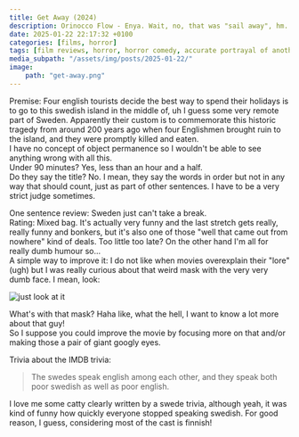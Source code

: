 ```yaml
---
title: Get Away (2024)
description: Orinocco Flow - Enya. Wait, no, that was "sail away", hm.
date: 2025-01-22 22:17:32 +0100
categories: [films, horror]
tags: [film reviews, horror, horror comedy, accurate portrayal of another country, folk horror, vacationsploitation, the writer's barely-disguised fetish, they don't say the title]
media_subpath: "/assets/img/posts/2025-01-22/"
image:
    path: "get-away.png"
---
```

<span class="reviewsection">Premise:</span> Four english tourists decide the best way to spend their holidays is to go to this swedish island in the middle of, uh I guess some very remote part of Sweden. Apparently their custom is to commemorate this historic tragedy from around 200 years ago when four Englishmen brought ruin to the island, and they were promptly killed and eaten.<br/>I have no concept of object permanence so I wouldn't be able to see anything wrong with all this.<br/>
<span class="reviewsection">Under 90 minutes?</span> Yes, less than an hour and a half.<br/>
<span class="reviewsection">Do they say the title?</span> No. I mean, they say the words in order but not in any way that should count, just as part of other sentences. I have to be a very strict judge sometimes.

<span class="reviewsection">One sentence review:</span> Sweden just can't take a break.<br/>
<span class="reviewsection">Rating:</span> Mixed bag. It's actually very funny and the last stretch gets really, really funny and bonkers, but it's also one of those "well that came out from nowhere" kind of deals. Too little too late? On the other hand I'm all for really dumb humour so...<br/>
<span class="reviewsection">A simple way to improve it:</span> I do not like when movies overexplain their "lore" (ugh) but I was really curious about that weird mask with the very very dumb face. I mean, look:

![just look at it](get-away-mask.png)

What's with that mask? Haha like, what the hell, I want to know a lot more about that guy!<br/>
So I suppose you could improve the movie by focusing more on that and/or making those a pair of giant googly eyes.

<span class="reviewsection">Trivia about the IMDB trivia:</span>
> The swedes speak english among each other, and they speak both poor swedish as well as poor english.

I love me some catty clearly written by a swede trivia, although yeah, it was kind of funny how quickly everyone stopped speaking swedish. For good reason, I guess, considering most of the cast is finnish!